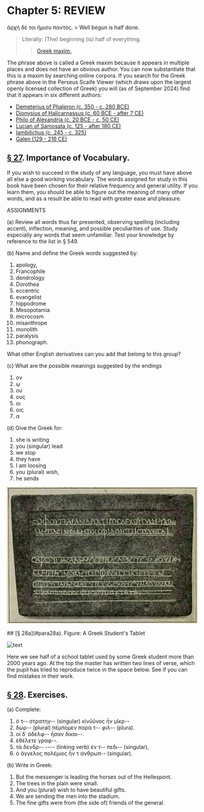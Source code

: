 # Chapter 5: REVIEW


<quote>
ἀρχὴ δὲ τοι ἥμισυ παντός.

</quote>
>  Well begun is half done.<br/>

>  Literally: (The) beginning (is) half of everything.<br/>
>> [Greek maxim.](https://scaife.perseus.org/search/?q=ἀρχὴ%20δὲ%20τοι%20ἥμισυ%20παντός&amp;kind=form&amp;format=instances&amp;p=1)



The phrase above is called a Greek maxim because it appears in multiple places and does not have an obvious author. You can now substantiate that this is a maxim by searching online corpora. If you search for the Greek phrase above in the Perseus Scaife Viewer (which draws upon the largest openly licensed collection of Greek) you will (as of September 2024) find that it appears in six different authors:

- [Demeterius of Phaleron (c. 350 - c. 280 BCE)](https://en.wikipedia.org/wiki/Demetrius_of_Phalerum)
- [Dionysius of Halicarnassus (c. 60 BCE - after 7 CE)](https://en.wikipedia.org/wiki/Dionysius_of_Halicarnassus)
- [Philo of Alexandria (c. 20 BCE - c. 50 CE)](https://en.wikipedia.org/wiki/Philo)
- [Lucian of Samosata (c. 125 - after 180 CE)](https://en.wikipedia.org/wiki/Lucian)
- [Iambilichus (c. 245 - c. 325)](https://en.wikipedia.org/wiki/Iamblichus)
- [Galen (129 - 216 CE)](https://en.wikipedia.org/wiki/Galen)



## [§ 27](#para27). Importance of Vocabulary.


If you wish to succeed
in the study of any language, you must have above all else
a good working vocabulary. The words assigned for study
in this book have been chosen for their relative frequency
and general utility. If you learn them, you should be able
to figure out the meaning of many other words, and as a
result be able to read with greater ease and pleasure.

ASSIGNMENTS

(a) Review all words thus far presented, observing spelling
(including accent), inflection, meaning, and possible peculiarities
of use. Study especially any words that seem unfamiliar.
Test your knowledge by reference to the list in § 549.

(b) Name and define the Greek words suggested by:

1. apology,
2. Francophile
3. dendrology
4. Dorothea
5. eccentric
6. evangelist
7. hippodrome
8. Mesopotamia
9. microcosm
10. misanthrope
11. monolith
12. paralysis
13. phonograph. 




What other English derivatives can you
add that belong to this group?



(c) What are the possible meanings suggested by the endings

1. ον
2. ῳ 
3. ου
4. ους
5. οι
6. οις
7. α




(d) Give the Greek for:



1. she is writing
2. you (singular) lead
3. we stop
4. they have
5. I am loosing
6. you (plural) wish,
7. he sends

![text](https://github.com/gregorycrane/CrosbySchaeffer2.0/blob/main/chaps/images/studenttablet.jpg?raw=true)


<pb n="14"/>
## [§ 28a](#para28a). Figure: A Greek Student's Tablet

![text](https://upload.wikimedia.org/wikipedia/commons/5/5e/Wax_writing_tablet_%282nd_C%29_-_BL_Add_MS_34186.jpg)


Here we see half of a school tablet used by some Greek student more than
2000 years ago. At the top the master has written two lines of verse, which
the pupil has tried to reproduce twice in the space below. See if you can
find mistakes in their work.

## [§ 28](#para28). Exercises.



(a) Complete:

1. ὁ τ-- στρατηγ-- (singular) κίνῡῦνος ἦν μῖκρ--
2. δωρ-- (plural) πέμπομεν παρὰ τ-- φιλ-- (plura).
3. οἱ δ᾽ ἀδελφ-- ἦσαν δικαι--. 
4. ἐθέλετε γραφ--.
5. τὰ δενδρ--  ---- (linking verb) ἐν τ-- πεδι-- (singular),
6. ὁ ἄγγελος πολέμιος ἦν τ ἀνθρωπ-- (singular).



(b) Write in Greek:

1. But the messenger is leading the horses out of the Hellespont. 
2. The trees in the plain were small.
3. And you (plural) wish to have beautiful gifts. 
4. We are sending the men into the stadium. 
5. The fine gifts were from (the side of) friends of the general.


<pb n="15"/>




